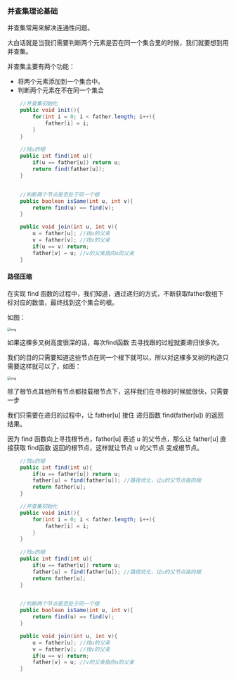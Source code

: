 ### 并查集理论基础

并查集常用来解决连通性问题。

大白话就是当我们需要判断两个元素是否在同一个集合里的时候，我们就要想到用并查集。

并查集主要有两个功能：

- 将两个元素添加到一个集合中。
- 判断两个元素在不在同一个集合



```java
    //并查集初始化
    public void init(){
        for(int i = 0; i < father.length; i++){
            father[i] = i;
        }
    }
    
    //找u的根
    public int find(int u){
        if(u == father[u]) return u;
        return find(father[u]); 
    }


    //判断两个节点是否处于同一个根
    public boolean isSame(int u, int v){
        return find(u) == find(v);
    }

    public void join(int u, int v){
        u = father[u]; //找u的父亲
        v = father[v]; //找v的父亲
        if(u == v) return;
        father[v] = u; //v的父亲指向u的父亲
    }

```



#### **路径压缩**

在实现 find 函数的过程中，我们知道，通过递归的方式，不断获取father数组下标对应的数值，最终找到这个集合的根。

如图：

<img src="https://code-thinking-1253855093.file.myqcloud.com/pics/20230602102619.png" alt="img" style="zoom:50%;" />

如果这棵多叉树高度很深的话，每次find函数 去寻找跟的过程就要递归很多次。

我们的目的只需要知道这些节点在同一个根下就可以，所以对这棵多叉树的构造只需要这样就可以了，如图：

<img src="https://code-thinking-1253855093.file.myqcloud.com/pics/20230602103040.png" alt="img" style="zoom:50%;" />

除了根节点其他所有节点都挂载根节点下，这样我们在寻根的时候就很快，只需要一步

我们只需要在递归的过程中，让 father[u] 接住 递归函数 find(father[u]) 的返回结果。

因为 find 函数向上寻找根节点，father[u] 表述 u 的父节点，那么让 father[u] 直接获取 find函数 返回的根节点，这样就让节点 u 的父节点 变成根节点。

```java
    //找u的根
    public int find(int u){
        if(u == father[u]) return u;
        father[u] = find(father[u]); //路径优化，让u的父节点指向根
        return father[u];
    }
```







```java
    //并查集初始化
    public void init(){
        for(int i = 0; i < father.length; i++){
            father[i] = i;
        }
    }
    
    //找u的根
    public int find(int u){
        if(u == father[u]) return u;
        father[u] = find(father[u]); //路径优化，让u的父节点指向根
        return father[u];
    }


    //判断两个节点是否处于同一个根
    public boolean isSame(int u, int v){
        return find(u) == find(v);
    }

    public void join(int u, int v){
        u = father[u]; //找u的父亲
        v = father[v]; //找v的父亲
        if(u == v) return;
        father[v] = u; //v的父亲指向u的父亲
    }

```


